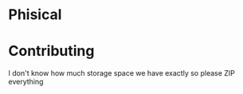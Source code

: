 # Phisical


# Contributing
I don't know how much storage space we have exactly so please ZIP everything

